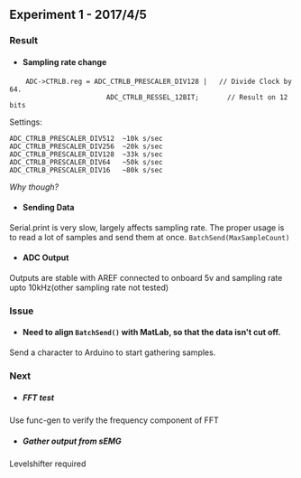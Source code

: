 ## Experiment 1 - 2017/4/5

### Result

* #### Sampling rate change
```   
    ADC->CTRLB.reg = ADC_CTRLB_PRESCALER_DIV128 |   // Divide Clock by 64.
                        ADC_CTRLB_RESSEL_12BIT;       // Result on 12 bits
```

Settings:
```
ADC_CTRLB_PRESCALER_DIV512  ~10k s/sec
ADC_CTRLB_PRESCALER_DIV256  ~20k s/sec
ADC_CTRLB_PRESCALER_DIV128  ~33k s/sec
ADC_CTRLB_PRESCALER_DIV64   ~50k s/sec
ADC_CTRLB_PRESCALER_DIV16   ~80k s/sec
```
*Why though?*

* #### Sending Data
Serial.print is very slow, largely affects sampling rate.
The proper usage is to read a lot of samples and send them at once.
`BatchSend(MaxSampleCount)`

* #### ADC Output 
Outputs are stable with AREF connected to onboard 5v and sampling rate upto 10kHz(other sampling rate not tested)


### Issue

* #### Need to align `BatchSend()` with MatLab, so that the data isn't cut off.
Send a character to Arduino to start gathering samples.


### Next

* ##### FFT test
Use func-gen to verify the frequency component of FFT
* ##### Gather output from sEMG
Levelshifter required
